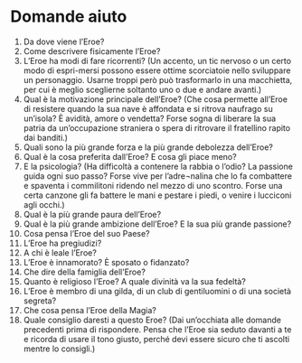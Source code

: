 # Domande aiuto

1.	Da dove viene l’Eroe?
2.	Come descrivere fisicamente l’Eroe?
3.	L’Eroe ha modi di fare ricorrenti? (Un accento, un tic nervoso o un certo modo di espri-mersi possono essere ottime scorciatoie nello sviluppare un personaggio. Usarne troppi però può trasformarlo in una macchietta, per cui è meglio sceglierne soltanto uno o due e andare avanti.)
4.	Qual è la motivazione principale dell’Eroe? (Che cosa permette all’Eroe di resistere quando la sua nave è affondata e si ritrova naufrago su un’isola? È avidità, amore o vendetta? Forse sogna di liberare la sua patria da un’occupazione straniera o spera di ritrovare il fratellino rapito dai banditi.)
5.	Quali sono la più grande forza e la più grande debolezza dell’Eroe?
6.	Qual è la cosa preferita dall’Eroe? E cosa gli piace meno?
7.	E la psicologia? (Ha difficoltà a contenere la rabbia o l’odio? La passione guida ogni suo passo? Forse vive per l’adre¬nalina che lo fa combattere e spaventa i commilitoni ridendo nel mezzo di uno scontro. Forse una certa canzone gli fa battere le mani e pestare i piedi, o venire i lucciconi agli occhi.)
8.	Qual è la più grande paura dell’Eroe?
9.	Qual è la più grande ambizione dell’Eroe? E la sua più grande passione?
10.	Cosa pensa l’Eroe del suo Paese?
11.	L’Eroe ha pregiudizi?
12.	A chi è leale l’Eroe?
13.	L’Eroe è innamorato? È sposato o fidanzato?
14.	Che dire della famiglia dell’Eroe?
15.	Quanto è religioso l’Eroe? A quale divinità va la sua fedeltà?
16.	L’Eroe è membro di una gilda, di un club di gentiluomini o di una società segreta?
17.	Che cosa pensa l’Eroe della Magia?
18.	Quale consiglio daresti a questo Eroe? (Dai un’occhiata alle domande precedenti prima di rispondere. Pensa che l’Eroe sia seduto davanti a te e ricorda di usare il tono giusto, perché devi essere sicuro che ti ascolti mentre lo consigli.)
